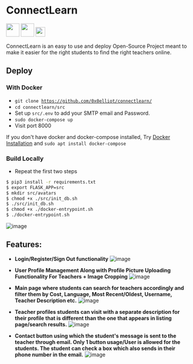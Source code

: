 # ConnectLearn
<img height="36px" src="https://forthebadge.com/images/badges/made-with-python.svg">&nbsp;<img height = "36px" src = "https://forthebadge.com/images/badges/open-source.svg">&nbsp;<img height="26px" src="https://img.shields.io/badge/For-Teachers%20And%20Students-red.svg">

<p>
    ConnectLearn is an easy to use and deploy Open-Source Project meant to make it easier for the right students to find the right teachers online.
</p>

## Deploy

### With Docker

- <code>git clone https://github.com/0x0elliot/connectlearn/</code>
- <code>cd connectlearn/src </code>
- Set up <code>src/.env</code> to add your SMTP email and Password.
- <code>sudo docker-compose up</code>
- Visit port 8000

If you don't have docker and docker-compose installed, Try <a href = "https://docs.docker.com/engine/install/ubuntu/">Docker Installation</a> and <code>sudo apt install docker-compose</code>

### Build Locally

- Repeat the first two steps

```bash
$ pip3 install -r requirements.txt
$ export FLASK_APP=src
$ mkdir src/avatars
$ chmod +x ./src/init_db.sh
$ ./src/init_db.sh
$ chmod +x ./docker-entrypoint.sh
$ ./docker-entrypoint.sh
```

![image](https://user-images.githubusercontent.com/60684641/132923014-5a2ca4a1-e99f-46bd-b8cd-07adaa123653.png)

## Features:

- <b>Login/Register/Sign Out functionality</b>
![image](https://user-images.githubusercontent.com/60684641/132923245-ad4601c9-af0c-4ae4-bad5-e1f1e43339b9.png)

- <b>User Profile Management Along with Profile Picture Uploading Functionality For Teachers + Image Cropping</b>
![image](https://user-images.githubusercontent.com/60684641/132923312-db66b230-d96f-4d4e-a400-3561ef617516.png)

- <b>Main page where students can search for teachers accordingly and filter them by Cost, Language, Most Recent/Oldest, Username, Teacher Description etc.</b>
![image](https://user-images.githubusercontent.com/60684641/132923459-f5ad155d-23ea-48c3-8c22-2682544190a0.png)

- <b>Teacher profiles students can visit with a separate description for their profile that is different than the one that appears in listing page/search results.</b>
![image](https://user-images.githubusercontent.com/60684641/132923584-c8a59ac5-872d-4951-9496-0a265afea989.png)

- <b>Contact button using which the student's message is sent to the teacher through email. Only 1 button usage/User is allowed for the students. The student can check a box which also sends in their phone number in the email.</b>
![image](https://user-images.githubusercontent.com/60684641/132923674-7e47ac91-8278-42df-9480-0ea8bbf13dc8.png)
